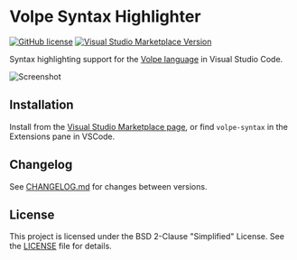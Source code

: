 # Volpe Syntax Highlighter

[![GitHub license](https://img.shields.io/github/license/TheBlocks/VolpeSyntax)](https://raw.githubusercontent.com/TheBlocks/VolpeSyntax/master/LICENSE)
[![Visual Studio Marketplace Version](https://img.shields.io/visual-studio-marketplace/v/Tangil.volpe-syntax)](https://marketplace.visualstudio.com/items?itemName=Tangil.volpe-syntax)

Syntax highlighting support for the [Volpe language](https://github.com/LHolten/Volpe) in Visual Studio Code.

![Screenshot](https://raw.githubusercontent.com/TheBlocks/VolpeSyntax/master/images/example.png)

## Installation

Install from the [Visual Studio Marketplace page](https://marketplace.visualstudio.com/items?itemName=Tangil.volpe-syntax), or find `volpe-syntax` in the Extensions pane in VSCode.

## Changelog

See [CHANGELOG.md](https://raw.githubusercontent.com/TheBlocks/VolpeSyntax/master/CHANGELOG.md) for changes between versions.

## License

This project is licensed under the BSD 2-Clause "Simplified" License. See the [LICENSE](https://raw.githubusercontent.com/TheBlocks/VolpeSyntax/master/LICENSE) file for details.